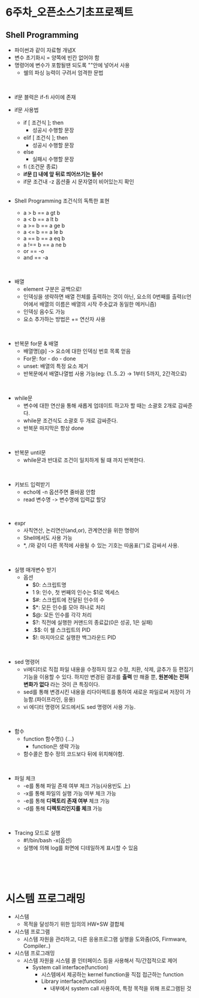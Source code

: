 # 6주차_오픈소스기초프로젝트

## Shell Programming

- 파이썬과 같이 자료형 개념X
- 변수 초기화시 = 양쪽에 빈칸 없어야 함
- 명령어에 변수가 포함될땐 되도록 ""안에 넣어서 사용
    - 쉘의 파싱 능력이 구려서 엄격한 문법



<br>

- if문 블럭은 if-fi 사이에 존재
- if문 사용법
    - if [ 조건식 ]; then 
        - 성공시 수행할 문장
    - elif [ 조건식 ]; then
        - 성공시 수행할 문장
    - else
        - 실패시 수행할 문장
    - fi (조건문 종료)
    - **if문 [] 내에 앞 뒤로 띄어쓰기는 필수!**
    - if문 조건내 -z 옵션줄 시 문자열이 비어있는지 확인
    
    <br>

- Shell Programming 조건식의 독특한 표현
    - a > b == a gt b
    - a < b == a lt b
    - a >= b == a ge b
    - a <= b == a le b
    - a == b == a eq b
    - a !== b == a ne b
    - or == -o
    - and == -a

<br>

- 배열
    - element 구분은 공백으로!
    - 인덱싱을 생략하면 배열 전체를 출력하는 것이 아닌, 요소의 0번째를 출력(c언어에서 배열의 이름은 배열의 시작 주솟값과 동일한 메커니즘)
    - 인덱싱 음수도 가능
    - 요소 추가하는 방법은 += 연산자 사용
    

<br>

- 반복문 for문 & 배열
    - 배열명[@] -> 요소에 대한 인덱싱 번호 목록 얻음
    - For문: for - do - done
    - unset: 배열의 특정 요소 제거
    - 반복문에서 배열나열법 사용 가능(eg: {1..5..2} -> 1부터 5까지, 2간격으로)
    
<br>

- while문
    - 변수에 대한 연산을 통해 새롭게 업데이트 하고자 할 때는 소괄호 2개로 감싸준다.
    - while문 조건식도 소괄호 두 개로 감싸준다.
    - 반복문 마지막은 항상 done
    

<br>

- 반복문 until문
    - while문과 반대로 조건이 일치하게 될 떄 까지 반복한다.
    
<br>

- 키보드 입력받기
    - echo에 -n 옵션주면 줄바꿈 안함
    - read 변수명 -> 변수명에 입력값 할당

<br>

- expr
    - 사칙연산, 논리연산(and,or), 관계연산을 위한 명령어
    - Shell에서도 사용 가능
    - *, /와 같이 다른 목적에 사용될 수 있는 기호는 따옴표('')로 감싸서 사용.


<br>

- 실행 매개변수 받기
    - 옵션
        - $0: 스크립트명
        - $1~$9: 인수, 첫 번째의 인수는 $1로 엑세스
        - $#: 스크립트에 전달된 인수의 수
        - $*: 모든 인수를 모아 하나로 처리
        - $@: 모든 인수를 각각 처리
        - $?: 직전에 실행한 커맨드의 종료값(0은 성공, 1은 실패)
        - .$$: 이 쉘 스크립트의 PID
        - $!: 마지마으로 실행한 백그라운드 PID
        
<br>

- sed 명령어
    - vi에디터로 직접 파일 내용을 수정하지 않고 수정, 치환, 삭제, 글추가 등 편집기 기능을 이용할 수 있다. 하지만 변경된 결과를 **출력** 만 해줄 뿐, **원본에는 전혀 변화가 없다** 라는 것이 큰 특징이다.
    - sed를 통해 변경시킨 내용을 리다이렉트를 통하여 새로운 파일로써 저장이 가능함.(파이프라인, 응용)
    - vi 에디터 명령어 모드에서도 sed 명령어 사용 가능.
    
<br>

- 함수
    - function 함수명() {...} 
        - function은 생략 가능
    - 함수콜은 함수 정의 코드보다 뒤에 위치해야함.

<br>

- 파일 체크
    - -e를 통해 파일 존재 여부 체크 가능(사용빈도 上)
    - -x를 통해 파일의 실행 가능 여부 체크 가능
    - -e를 통해 **디렉토리 존재 여부** 체크 가능
    - -d를 통해 **디렉토리인지를 체크** 가능

<br>

- Tracing 모드로 실행
    - #!/bin/bash -x(옵션)
    - 실행에 의해 log를 화면에 디테일하게 표시할 수 있음

<br>
<br>
<br>

 # 시스템 프로그래밍
 
 - 시스템
    - 목적을 달성하기 위한 임의의 HW+SW 결합체
- 시스템 프로그램
    - 시스템 자원을 관리하고, 다른 응용프로그램 실행을 도와줌(OS, Firmware, Compiler..)
- 시스템 프로그래밍
    - 시스템 자원을 시스템 콜 인터페이스 등을 사용해서 직/간접적으로 제어
        - System call interface(function)
            - 시스템에서 제공하는 kernel function을 직접 접근하는 function
            - Library interface(function)
                - 내부에서 system call 사용하여, 특정 목적을 위해 프로그램된 것
    

 

